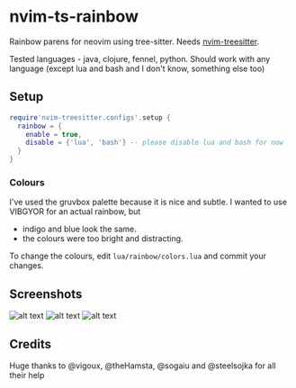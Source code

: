 # nvim-ts-rainbow
Rainbow parens for neovim using tree-sitter. Needs [nvim-treesitter](https://github.com/nvim-treesitter/nvim-treesitter).

Tested languages - java, clojure, fennel, python. Should work with any language (except lua and bash and I don't know, something else too)

## Setup
```lua
require'nvim-treesitter.configs'.setup {
  rainbow = {
    enable = true,
    disable = {'lua', 'bash'} -- please disable lua and bash for now
  }
}
```

### Colours
I've used the gruvbox palette because it is nice and subtle. I wanted to use VIBGYOR for an actual rainbow, but
 - indigo and blue look the same.
 - the colours were too bright and distracting.

To change the colours, edit `lua/rainbow/colors.lua` and commit your changes.
## Screenshots
![alt text](https://raw.githubusercontent.com/p00f/nvim-ts-rainbow/master/screenshots/java.png)
![alt text](https://raw.githubusercontent.com/p00f/nvim-ts-rainbow/master/screenshots/clojure.png)
![alt text](https://raw.githubusercontent.com/p00f/nvim-ts-rainbow/master/screenshots/fennel.png)
## Credits
Huge thanks to @vigoux, @theHamsta, @sogaiu and @steelsojka for all their help
